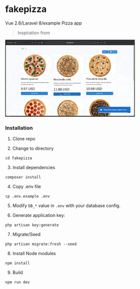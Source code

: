 # fakepizza

Vue 2.6/Laravel 8/example Pizza app


> Inspiration from []()

<img src="demo.gif" width="416">

### Installation

1. Clone repo

2. Change to directory

````
cd fakepizza
````   

3. Install dependencies

````
composer install
````

4. Copy .env file

```
cp .env.example .env
```

5. Modify `DB_*` value in `.env` with your database config.

6. Generate application key:

````
php artisan key:generate
````

7. Migrate/Seed
````
php artisan migrate:fresh --seed
````

8. Install Node modules
````
npm install
````

9. Build

````
npm run dev
````


